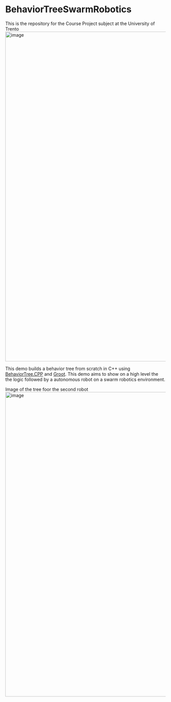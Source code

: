 # BehaviorTreeSwarmRobotics
This is the repository for the Course Project subject at the University of Trento
<img width="1035" alt="image" src="https://user-images.githubusercontent.com/83652632/211656794-f640622a-f061-498b-b6a2-e61a5cf341f8.png">

This demo builds a behavior tree from scratch in C++ using [BehaviorTree.CPP](https://www.behaviortree.dev/) and
[Groot](https://github.com/BehaviorTree/Groot). This demo aims to show on a high level the the logic followed by a autonomous robot on a swarm robotics environment.

Image of the tree foor the second robot 
<img width="956" alt="image" src="https://user-images.githubusercontent.com/83652632/211666258-6a1b61be-f47a-4387-b926-0d91d4d27ef4.png">

